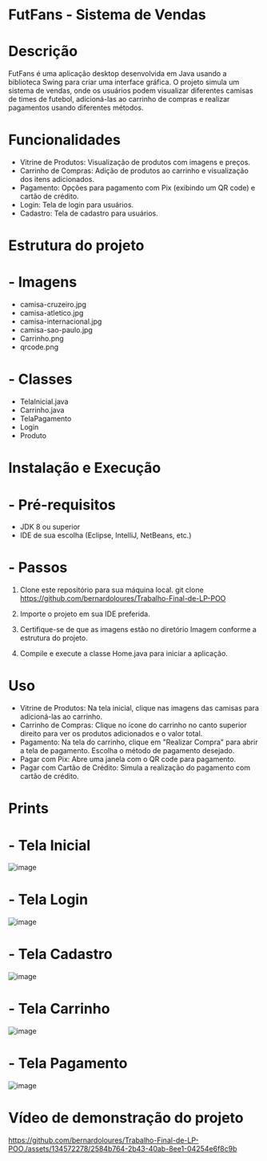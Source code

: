  # FutFans - Sistema de Vendas 

# Descrição
FutFans é uma aplicação desktop desenvolvida em Java usando a biblioteca Swing para criar uma interface gráfica. O projeto simula um sistema de vendas, onde os usuários podem visualizar diferentes camisas de times de futebol, adicioná-las ao carrinho de compras e realizar pagamentos usando diferentes métodos.

# Funcionalidades

- Vitrine de Produtos: Visualização de produtos com imagens e preços.
- Carrinho de Compras: Adição de produtos ao carrinho e visualização dos itens adicionados.
- Pagamento: Opções para pagamento com Pix (exibindo um QR code) e cartão de crédito.
- Login: Tela de login para usuários.
- Cadastro: Tela de cadastro para usuários.

# Estrutura do projeto

# - Imagens
- camisa-cruzeiro.jpg
- camisa-atletico.jpg
- camisa-internacional.jpg
- camisa-sao-paulo.jpg
- Carrinho.png
- qrcode.png

# - Classes
- TelaInicial.java
- Carrinho.java
- TelaPagamento
- Login
- Produto

# Instalação e Execução

# - Pré-requisitos
- JDK 8 ou superior
- IDE de sua escolha (Eclipse, IntelliJ, NetBeans, etc.)

# - Passos
1. Clone este repositório para sua máquina local.
git clone https://github.com/bernardoloures/Trabalho-Final-de-LP-POO

2. Importe o projeto em sua IDE preferida.

3. Certifique-se de que as imagens estão no diretório Imagem conforme a estrutura do projeto.

4. Compile e execute a classe Home.java para iniciar a aplicação.

# Uso

- Vitrine de Produtos: Na tela inicial, clique nas imagens das camisas para adicioná-las ao carrinho.
- Carrinho de Compras: Clique no ícone do carrinho no canto superior direito para ver os produtos adicionados e o valor total.
- Pagamento: Na tela do carrinho, clique em "Realizar Compra" para abrir a tela de pagamento. Escolha o método de pagamento desejado.
- Pagar com Pix: Abre uma janela com o QR code para pagamento.
- Pagar com Cartão de Crédito: Simula a realização do pagamento com cartão de crédito.

# Prints

# - Tela Inicial
![image](https://github.com/bernardoloures/Trabalho-Final-de-LP-POO./assets/134572278/2b3f8695-3335-4b2f-bac0-343c6798ce18)

# - Tela Login
![image](https://github.com/bernardoloures/Trabalho-Final-de-LP-POO./assets/134572278/fb3c13fd-c760-4026-9606-db903d561fe2)

# - Tela Cadastro
![image](https://github.com/bernardoloures/Trabalho-Final-de-LP-POO./assets/134572278/e1df1ab5-8d7b-4015-bd44-e0310f752739)

# - Tela Carrinho
![image](https://github.com/bernardoloures/Trabalho-Final-de-LP-POO./assets/134572278/b42814a0-d0cf-46e5-9290-7a8d42ec939c)

# - Tela Pagamento
![image](https://github.com/bernardoloures/Trabalho-Final-de-LP-POO./assets/134572278/d513317f-d4f5-47cd-9fe6-6201bfa739d8)

# Vídeo de demonstração do projeto

https://github.com/bernardoloures/Trabalho-Final-de-LP-POO./assets/134572278/2584b764-2b43-40ab-8ee1-04254e6f8c9b



